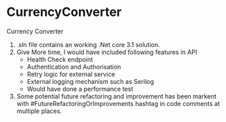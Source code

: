 # CurrencyConverter
Currency Converter
1. .sln file contains an working .Net core 3.1 solution.
2. Give More time, I would have included following features in API
	* Health Check endpoint
	* Authentication and Authorisation 
	* Retry logic for external service
	* External logging mechanism such as Serilog
	* Would have done a performance test
3. Some potential future refactoring and improvement has been markent with #FutureRefactoringOrImprovements hashtag in code comments at multiple places.




